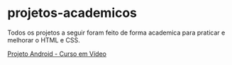 # projetos-academicos
 Todos os projetos a seguir foram feito de forma academica para praticar e melhorar o HTML e CSS.

<lil> <a href="https://joaopauloffnogueira.github.io/projetos-academicos/android/"> Projeto Android - Curso em Vídeo </a> </li> 
